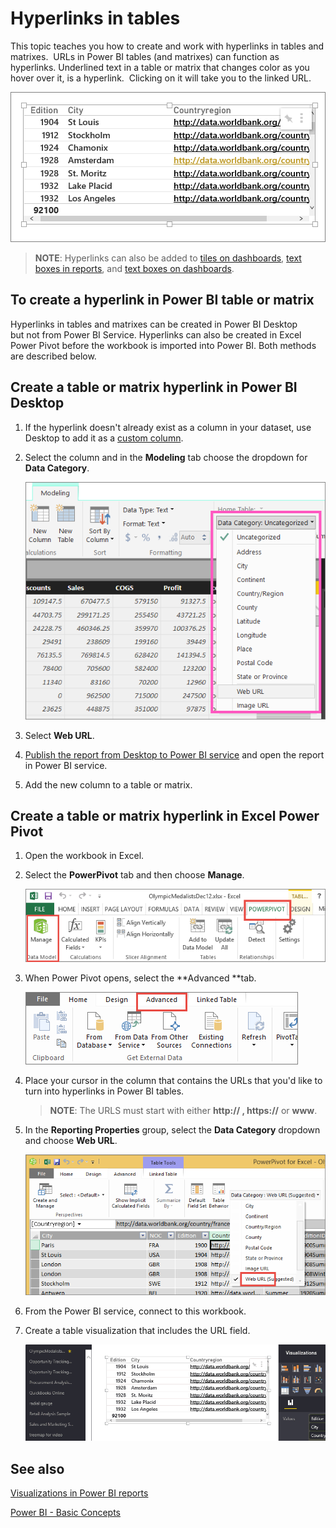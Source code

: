 ﻿<properties
   pageTitle="Hyperlinks in tables"
   description="Hyperlinks in tables"
   services="powerbi"
   documentationCenter=""
   authors="mihart"
   manager="mblythe"
   backup=""
   editor=""
   tags=""
   qualityFocus="identified"
   qualityDate=""/>

<tags
   ms.service="powerbi"
   ms.devlang="NA"
   ms.topic="article"
   ms.tgt_pltfrm="NA"
   ms.workload="powerbi"
   ms.date="08/12/2016"
   ms.author="mihart"/>
# Hyperlinks in tables

This topic teaches you how to create and work with hyperlinks in tables and matrixes.  URLs in Power BI tables (and matrixes) can function as hyperlinks. Underlined text in a table or matrix that changes color as you hover over it, is a hyperlink.  Clicking on it will take you to the linked URL. 

![](media/powerbi-service-hyperlinks-in-tables/hyperlinkedTable.png)

>**NOTE**:
>Hyperlinks can also be added to [tiles on dashboards](powerbi-service-edit-a-tile-in-a-dashboard.md), [text boxes in reports](powerbi-service-add-a-hyperlink-to-a-text-box.md), and [text boxes on dashboards](powerbi-service-add-a-widget-to-a-dashboard.md).

## To create a hyperlink in Power BI table or matrix

Hyperlinks in tables and matrixes can be created in Power BI Desktop but not from Power BI Service. Hyperlinks can also be created in Excel Power Pivot before the workbook is imported into Power BI. Both methods are described below.

## Create a table or matrix hyperlink in Power BI Desktop

1. If the hyperlink doesn't already exist as a column in your dataset, use Desktop to add it as a [custom column](powerbi-desktop-common-query-tasks.md).

2. Select the column and in the **Modeling** tab choose the dropdown for **Data Category**.

      ![](media/powerbi-service-hyperlinks-in-tables/PBI_data_category.png)

3. Select **Web URL**.

4. [Publish the report from Desktop to Power BI service](powerbi-learning-4-1-publish-reports.md) and open the report in Power BI service.

5. Add the new column to a table or matrix.

## Create a table or matrix hyperlink in Excel Power Pivot

1.  Open the workbook in Excel.

2.  Select the **PowerPivot** tab and then choose **Manage**.

    ![](media/powerbi-service-hyperlinks-in-tables/createHyperlinkInPowerPivot2.png)

3.  When Power Pivot opens, select the **Advanced **tab.

    ![](media/powerbi-service-hyperlinks-in-tables/createHyperlinkInPowerPivot3.png)

4.  Place your cursor in the column that contains the URLs that you'd like to turn into hyperlinks in Power BI tables.

    >**NOTE**: The URLS must start with either **http:// , https://** or **www**.

5.  In the **Reporting Properties** group, select the **Data Category** dropdown and choose **Web URL**. 

    ![](media/powerbi-service-hyperlinks-in-tables/createHyperlinksNew.png)

6.  From the Power BI service, connect to this workbook.

7.  Create a table visualization that includes the URL field.

    ![](media/powerbi-service-hyperlinks-in-tables/hyperlinksInTables.gif)


## See also

[Visualizations in Power BI reports](powerbi-service-visualizations-for-reports.md)

[Power BI - Basic Concepts](powerbi-service-basic-concepts.md)
